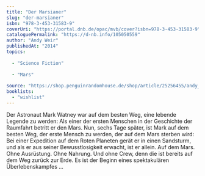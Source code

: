 ```yaml
---
title: "Der Marsianer"
slug: "der-marsianer"
isbn: "978-3-453-31583-9"
coverUri: "https://portal.dnb.de/opac/mvb/cover?isbn=978-3-453-31583-9"
cataloguePermalink: "https://d-nb.info/105050559"
author: "Andy Weir"
publishedAt: "2014"
topics:
  
  - "Science Fiction"
    
  - "Mars"
    
source: "https://shop.penguinrandomhouse.de/shop/article/25256455/andy_weir_der_marsianer.html"
booklists: 
  - "wishlist"
---
```

Der Astronaut Mark Watney war auf dem besten Weg, eine lebende Legende zu 
werden: Als einer der ersten Menschen in der Geschichte der Raumfahrt betritt 
er den Mars. Nun, sechs Tage später, ist Mark auf dem besten Weg, der erste 
Mensch zu werden, der auf dem Mars sterben wird: Bei einer Expedition auf dem 
Roten Planeten gerät er in einen Sandsturm, und als er aus seiner 
Bewusstlosigkeit erwacht, ist er allein. Auf dem Mars. Ohne Ausrüstung. Ohne 
Nahrung. Und ohne Crew, denn die ist bereits auf dem Weg zurück zur Erde. Es 
ist der Beginn eines spektakulären Überlebenskampfes ...